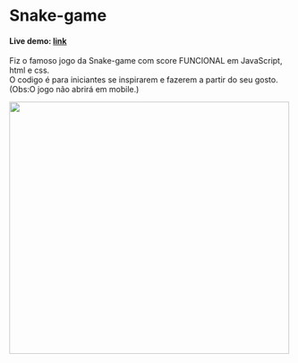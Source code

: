 <h1>Snake-game</h1>
<h4>Live demo: <a href="https://danieltinois.github.io/Jogo-Da-Cobrinha-Js/" target="_blank">link</a></h4>
<p>Fiz o famoso jogo da Snake-game com score FUNCIONAL em JavaScript, html e css.<br>
O codigo é para iniciantes se inspirarem e fazerem a partir do seu gosto.
<br>(Obs:O jogo não abrirá em mobile.)</p>

<p>
  <img width="500" height="450" src="https://user-images.githubusercontent.com/99421761/179350020-22c73173-4542-41cc-b751-9aaf959dce79.png">
  </p>

